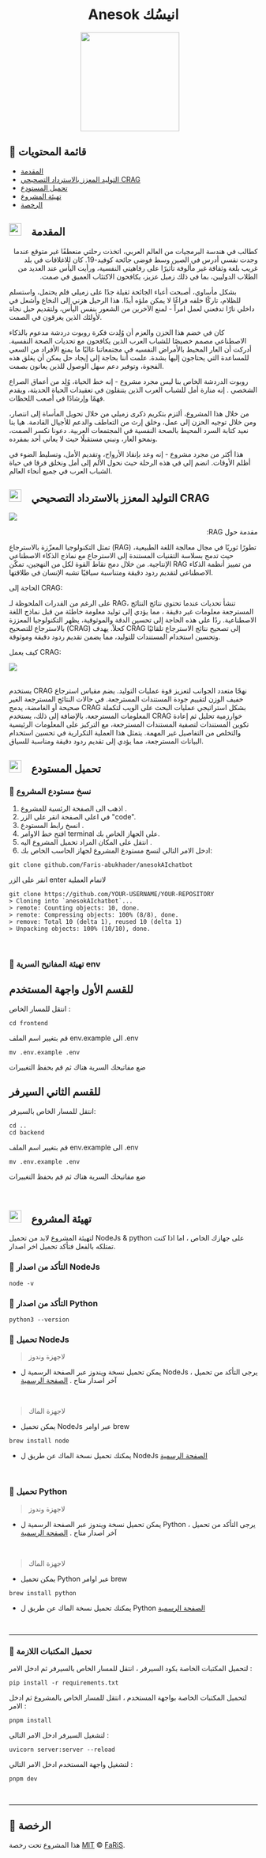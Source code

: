 
<h1 align="center">Anesok انيسُك</h1>

<div align="center">
 <img src="https://github.com/Faris-abukhader/anesokAIchatbot/assets/70070951/59ce8aae-086c-4af5-bf9c-a87a3a137dff" width="200" height="200" style="padding-right:15px"/>
</div>
                                                                                                                



## 🚩 قائمة المحتويات 

- [المقدمة](#--المقدمة)
- [التوليد المعزز بالاسترداد التصحيحي CRAG](#--التوليد-المعزز-بالاسترداد-التصحيحي-crag)
- [تحميل المستودع](#--تحميل-المستودع)
- [تهيئة المشروع](#--تهيئة-المشروع)
- [الرخصة](#-الرخصة)

## <img src="https://cdn-icons-png.flaticon.com/512/1436/1436664.png" width="25" height="25" style="padding-right:15px">  المقدمة 

<p dir="rtl" align="right">
كطالب في هندسة البرمجيات من العالم العربي، اتخذت رحلتي منعطفًا غير متوقع عندما وجدت نفسي أدرس في الصين وسط فوضى جائحة كوفيد-19. كان للاغلاقات في بلد غريب بلغة وثقافة غير مألوفة تأثيرًا على رفاهيتي النفسية، ورأيت اليأس عند العديد من الطلاب الدوليين، بما في ذلك زميل عزيز، يكافحون الاكتئاب العميق في صمت.

بشكل مأساوي، أصبحت أعباء الجائحة ثقيلة جدًا على  زميلي فلم يحتمل، واستسلم للظلام، تاركًا خلفه فراغًا لا يمكن ملؤه أبدًا. هذا الرحيل هزني إلى النخاع وأشعل في داخلي نارًا تدفعني لعمل امراً - لمنع الآخرين من الشعور بنفس اليأس، ولتقديم حبل نجاة لأولئك الذين يغرقون في الصمت.

كان في خضم هذا الحزن والعزم أن وُلِدت فكرة روبوت دردشة مدعوم بالذكاء الاصطناعي مصمم خصيصًا للشباب العرب الذين يكافحون مع تحديات الصحة النفسية. أدركت أن العار المحيط بالأمراض النفسيه في مجتمعاتنا غالبًا ما يمنع الأفراد من السعي للمساعدة التي يحتاجون إليها بشدة. علمت أننا بحاجة إلى إيجاد حل يمكن أن يغلق هذه الفجوة، وتوفير دعم سهل الوصول للذين يعانون بصمت.

روبوت الدردشة الخاص بنا ليس مجرد مشروع - إنه خط الحياة، وُلِد من أعماق الصراع الشخصي . إنه منارة أمل للشباب العرب الذين يتنقلون في تعقيدات الحياة الحديثة، ويقدم فهمًا وإرشادًا  في أصعب اللحظات.

من خلال هذا المشروع، ألتزم بتكريم ذكرى زميلي من خلال تحويل المأساة إلى انتصار، ومن خلال توجيه الحزن إلى عمل، وخلق إرث من التعاطف والدعم للأجيال القادمة. هيا بنا نعيد كتابة السرد المحيط بالصحة النفسية في المجتمعات العربية. دعونا نكسر الصمت، ونمحو العار، ونبني مستقبلًا حيث لا يعاني أحد بمفرده.

هذا أكثر من مجرد مشروع - إنه وعد بإنقاذ الأرواح، وتقديم الأمل، وتسليط الضوء في أظلم الأوقات. انضم إلي في هذه الرحلة حيث نحول الألم إلى أمل ونخلق فرقا في حياة الشباب العرب في جميع أنحاء العالم.

</p>

## <img src="https://cdn-icons-png.flaticon.com/512/814/814848.png" width="25" height="25" style="padding-right:15px">  التوليد المعزز بالاسترداد التصحيحي CRAG

<div>
<img src='https://github.com/Faris-abukhader/anesokAIchatbot/blob/main/RAG.png?raw=true'/>
</div>

<p dir="rtl" align="right">
مقدمة حول RAG:

تمثل التكنولوجيا المعزّزة بالاسترجاع (RAG) تطورًا ثوريًا في مجال معالجة اللغة الطبيعية، حيث تدمج بسلاسة التقنيات المستندة إلى الاسترجاع مع نماذج الذكاء الاصطناعي الإنتاجية. من خلال دمج نقاط القوة لكل من النهجين، تمكّن RAG من تمييز أنظمة الذكاء الاصطناعي لتقديم ردود دقيقة ومتناسبة سياقيًا تشبه الإنسان في طلاقتها. 


الحاجة إلى CRAG:

على الرغم من القدرات الملحوظة لـ RAG، تنشأ تحديات عندما تحتوي نتائج النتائج المسترجعة معلومات غير دقيقة ، مما يؤدي إلى توليد معلومة  خاطئة من قبل نماذج اللغة الاصطناعية. ردًا على هذه الحاجة إلى تحسين الدقة والموثوقية، يظهر التكنولوجيا المعززة بالاسترجاع للتصحيح (CRAG) كحلاً. يهدف CRAG إلى تصحيح نتائج الاسترجاع تلقائيًا وتحسين استخدام المستندات للتوليد، مما يضمن تقديم ردود دقيقة وموثوقة.

كيف يعمل CRAG:



<div>
<img src='https://github.com/Faris-abukhader/anesokAIchatbot/blob/main/CRAG.png?raw=true'/>
</div>
<br/>

يستخدم CRAG نهجًا متعدد الجوانب لتعزيز قوة عمليات التوليد. يضم مقياس استرجاع خفيف الوزن لتقييم جودة المستندات المسترجعة. في حالات النتائج  المسترجعة الغير صحيحة أو الغامضة، يدمج CRAG بشكل استراتيجي عمليات البحث على الويب لتكملة المعلومات المسترجعة. بالإضافة إلى ذلك، يستخدم CRAG خوارزمية تحليل ثم إعادة تكوين المستندات لتصفية المستندات المسترجعة، مع التركيز على المعلومات الرئيسية والتخلص من التفاصيل غير المهمة. يتمثل هذا العملية التكرارية في تحسين استخدام البيانات المسترجعة، مما يؤدي إلى تقديم ردود دقيقة ومناسبة للسياق.


</p>


## <img src="https://cdn-icons-png.flaticon.com/512/814/814848.png" width="25" height="25" style="padding-right:15px">  تحميل المستودع  


### 🔘 نسخ مستودع المشروع 
1. اذهب الى الصفحة الرئسية للمشروع .
2. في اعلى الصفحة انقر على الزر "code".
3. انسخ رابط المستودع .
4. افتح خط الاوامر terminal على الجهاز الخاص بك.
5. انتقل على المكان المراد تحميل المشروع اليه .
6. ادخل الامر التالي لنسخ مستودع المشروع لجهاز الحاسب الخاص بك:
```
git clone github.com/Faris-abukhader/anesokAIchatbot
```
انقر على الزر enter لاتمام العملية 
```
git clone https://github.com/YOUR-USERNAME/YOUR-REPOSITORY
> Cloning into `anesokAIchatbot`...
> remote: Counting objects: 10, done.
> remote: Compressing objects: 100% (8/8), done.
> remove: Total 10 (delta 1), reused 10 (delta 1)
> Unpacking objects: 100% (10/10), done.
```
<br/>




### 🔘 تهيئة المفاتيح السرية env 

## للقسم الأول واجهة المستخدم 

انتقل للمسار الخاص : 
```
cd frontend
```

قم بتغيير اسم الملف env.example الى .env

```
mv .env.example .env
```

ضع مفاتيحك السرية هناك ثم قم بحفظ التغييرات 


## للقسم الثاني السيرفر  

 انتقل للمسار الخاص بالسيرفر:

 ```
 cd ..
 cd backend
 ```

قم بتغيير اسم الملف env.example الى .env

```
mv .env.example .env
```

ضع مفاتيحك السرية هناك ثم قم بحفظ التغييرات 


<br/>


## <img src="https://cdn-icons-png.flaticon.com/512/814/814848.png" width="25" height="25" style="padding-right:15px">  تهيئة المشروع 

لتهيئة المشروع لابد من تحميل NodeJs & python على جهازك الخاص ، اما اذا كنت تمتلكه بالفعل فتأكد تحميل اخر اصدار.

### 🔘 التأكد من اصدار NodeJs
```
node -v
```

### 🔘 التأكد من اصدار Python
 
```
python3 --version
```

### 🔘 تحميل NodeJs


> لاجهزة وندوز
- يمكن تحميل نسخة ويندوز عبر الصفحة الرسمية ل NodeJs ، يرجى التأكد من تحميل آخر اصدار متاح .
 [الصفحة الرسمية](https://nodejs.org/en/download/)

<br/>

> لاجهزة الماك 
- يمكن تحميل NodeJs عبر اوامر brew 
```
brew install node
```
- يمكنك تحميل نسخة الماك عن طريق  ل NodeJs  [الصفحة الرسمية  ](https://nodejs.org/en/download/)
<br/>

### 🔘 تحميل Python


> لاجهزة وندوز
- يمكن تحميل نسخة ويندوز عبر الصفحة الرسمية ل Python ، يرجى التأكد من تحميل آخر اصدار متاح .
 [الصفحة الرسمية](https://www.python.org/downloads/)

<br/>

> لاجهزة الماك 
- يمكن تحميل Python عبر اوامر brew 
```
brew install python
```
- يمكنك تحميل نسخة الماك عن طريق  ل Python  [الصفحة الرسمية  ](https://www.python.org/downloads/)
<br/>

<hr/>


### 🔘 تحميل المكتبات اللازمة 

لتحميل المكتبات الخاصة بكود السيرفر ، انتقل للمسار الخاص بالسيرفر ثم ادخل الامر : 

```
pip install -r requirements.txt
```

لتحميل المكتبات الخاصة بواجهة المستخدم ، انتقل للمسار الخاص بالمشروع ثم ادخل الامر : 

```
pnpm install 
```


لتشغيل السيرفر ادخل الامر التالي :
```
uvicorn server:server --reload
```

لتشغيل واجهة المستخدم ادخل الامر التالي : 
```
pnpm dev
```

<br/>
<hr/>


## 📜 الرخصة

هذا المشروع تحت رخصة [MIT](https://github.com/Faris-abukhader/anesokAIchatbot/blob/main/LICENSE) © [FaRiS](https://github.com/Faris-abukhader).
